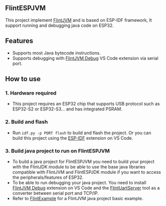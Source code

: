 ## FlintESPJVM
This project implement [FlintJVM](https://github.com/FlintVN/FlintJVM) and is based on ESP-IDF framework, It support running and debugging java code on ESP32.
## Features
- Supports most Java bytecode instructions.
- Supports debugging with [FlintJVM Debug](https://marketplace.visualstudio.com/items?itemName=ElectricThanhTung.flintjvm-debugger) VS Code extension via serial port.
## How to use
### 1. Hardware required
- This project requires an ESP32 chip that supports USB protocol such as ESP32-S2 or ESP32-S3... and has integrated PSRAM.
### 2. Build and flash
- Run `idf.py -p PORT flash` to build and flash the project. Or you can build this project using the [ESP-IDF](https://marketplace.visualstudio.com/items?itemName=espressif.esp-idf-extension) extension on VS Code.
### 3. Build java project to run on FlintESPJVM
- To build a java project for FlintESPJVM you need to build your project with the FlintJDK module to be able to use the base java libraries compatible with FlintJVM and FlintESPJDK module if you want to access the peripherals/features of ESP32.
- To be able to run debugging your java project. You need to install [FlintJVM Debug](https://marketplace.visualstudio.com/items?itemName=ElectricThanhTung.flintjvm-debugger) extension on VS Code and the [FlintUartServer](https://github.com/FlintVN/FlintUARTServer) tool as a converter between serial port and TCP/IP.
- Refer to [FlintExample](https://github.com/FlintVN/FlintExample) for a FlintJVM java project basic example.